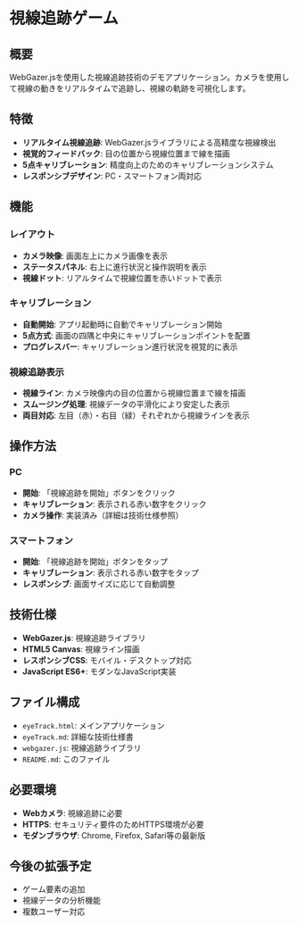 # 視線追跡ゲーム

## 概要
WebGazer.jsを使用した視線追跡技術のデモアプリケーション。カメラを使用して視線の動きをリアルタイムで追跡し、視線の軌跡を可視化します。

## 特徴
- **リアルタイム視線追跡**: WebGazer.jsライブラリによる高精度な視線検出
- **視覚的フィードバック**: 目の位置から視線位置まで線を描画
- **5点キャリブレーション**: 精度向上のためのキャリブレーションシステム
- **レスポンシブデザイン**: PC・スマートフォン両対応

## 機能

### レイアウト
- **カメラ映像**: 画面左上にカメラ画像を表示
- **ステータスパネル**: 右上に進行状況と操作説明を表示
- **視線ドット**: リアルタイムで視線位置を赤いドットで表示

### キャリブレーション
- **自動開始**: アプリ起動時に自動でキャリブレーション開始
- **5点方式**: 画面の四隅と中央にキャリブレーションポイントを配置
- **プログレスバー**: キャリブレーション進行状況を視覚的に表示

### 視線追跡表示
- **視線ライン**: カメラ映像内の目の位置から視線位置まで線を描画
- **スムージング処理**: 視線データの平滑化により安定した表示
- **両目対応**: 左目（赤）・右目（緑）それぞれから視線ラインを表示

## 操作方法

### PC
- **開始**: 「視線追跡を開始」ボタンをクリック
- **キャリブレーション**: 表示される赤い数字をクリック
- **カメラ操作**: 実装済み（詳細は技術仕様参照）

### スマートフォン
- **開始**: 「視線追跡を開始」ボタンをタップ
- **キャリブレーション**: 表示される赤い数字をタップ
- **レスポンシブ**: 画面サイズに応じて自動調整

## 技術仕様
- **WebGazer.js**: 視線追跡ライブラリ
- **HTML5 Canvas**: 視線ライン描画
- **レスポンシブCSS**: モバイル・デスクトップ対応
- **JavaScript ES6+**: モダンなJavaScript実装

## ファイル構成
- `eyeTrack.html`: メインアプリケーション
- `eyeTrack.md`: 詳細な技術仕様書
- `webgazer.js`: 視線追跡ライブラリ
- `README.md`: このファイル

## 必要環境
- **Webカメラ**: 視線追跡に必要
- **HTTPS**: セキュリティ要件のためHTTPS環境が必要
- **モダンブラウザ**: Chrome, Firefox, Safari等の最新版

## 今後の拡張予定
- ゲーム要素の追加
- 視線データの分析機能
- 複数ユーザー対応